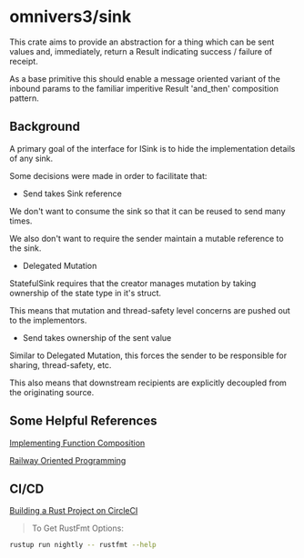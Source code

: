 # omnivers3/sink

This crate aims to provide an abstraction for a thing which can be sent values
and, immediately, return a Result indicating success / failure of receipt.

As a base primitive this should enable a message oriented variant of the
inbound params to the familiar imperitive Result 'and_then' composition pattern.

## Background

A primary goal of the interface for ISink is to hide the implementation details
of any sink.

Some decisions were made in order to facilitate that:

* Send takes Sink reference

We don't want to consume the sink so that it can be reused to send many times.

We also don't want to require the sender maintain a mutable reference to the sink.

* Delegated Mutation

StatefulSink requires that the creator manages mutation by taking ownership of the state type in it's struct.

This means that mutation and thread-safety level concerns are pushed out to the implementors.

* Send takes ownership of the sent value

Similar to Delegated Mutation, this forces the sender to be responsible for sharing, thread-safety, etc.

This also means that downstream recipients are explicitly decoupled from the originating source.

## Some Helpful References

[Implementing Function Composition](https://users.rust-lang.org/t/implementing-function-composition/8255/2)

[Railway Oriented Programming](https://fsharpforfunandprofit.com/rop/)

## CI/CD

[Building a Rust Project on CircleCI](https://abronan.com/building-a-rust-project-on-circleci/)

> To Get RustFmt Options:

````bash
rustup run nightly -- rustfmt --help
````